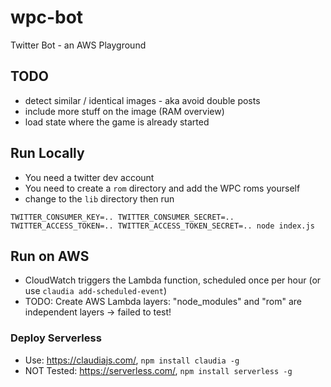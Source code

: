 # wpc-bot
Twitter Bot - an AWS Playground

## TODO
- detect similar / identical images - aka avoid double posts
- include more stuff on the image (RAM overview)
- load state where the game is already started

## Run Locally
- You need a twitter dev account 
- You need to create a `rom` directory and add the WPC roms yourself
- change to the `lib` directory then run

```
TWITTER_CONSUMER_KEY=.. TWITTER_CONSUMER_SECRET=.. TWITTER_ACCESS_TOKEN=.. TWITTER_ACCESS_TOKEN_SECRET=.. node index.js
```

## Run on AWS
- CloudWatch triggers the Lambda function, scheduled once per hour (or use `claudia add-scheduled-event`)
- TODO: Create AWS Lambda layers: "node_modules" and "rom" are independent layers -> failed to test!

### Deploy Serverless
- Use: https://claudiajs.com/, `npm install claudia -g`
- NOT Tested: https://serverless.com/, `npm install serverless -g`
